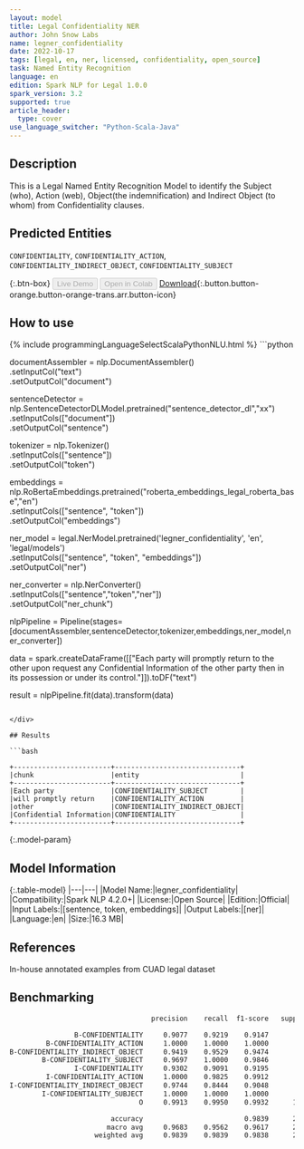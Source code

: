 ```yaml
---
layout: model
title: Legal Confidentiality NER
author: John Snow Labs
name: legner_confidentiality
date: 2022-10-17
tags: [legal, en, ner, licensed, confidentiality, open_source]
task: Named Entity Recognition
language: en
edition: Spark NLP for Legal 1.0.0
spark_version: 3.2
supported: true
article_header:
  type: cover
use_language_switcher: "Python-Scala-Java"
---
```


## Description

This is a Legal Named Entity Recognition Model to identify the Subject (who), Action (web), Object(the indemnification) and Indirect Object (to whom) from Confidentiality clauses.

## Predicted Entities

`CONFIDENTIALITY`, `CONFIDENTIALITY_ACTION`, `CONFIDENTIALITY_INDIRECT_OBJECT`, `CONFIDENTIALITY_SUBJECT`

{:.btn-box}
<button class="button button-orange" disabled>Live Demo</button>
<button class="button button-orange" disabled>Open in Colab</button>
[Download](https://s3.amazonaws.com/auxdata.johnsnowlabs.com/public/models/legner_confidentiality_en_4.2.0_3.2_1665982821402.zip){:.button.button-orange.button-orange-trans.arr.button-icon}

## How to use



<div class="tabs-box" markdown="1">
{% include programmingLanguageSelectScalaPythonNLU.html %}
```python

documentAssembler = nlp.DocumentAssembler()\
        .setInputCol("text")\
        .setOutputCol("document")
        
sentenceDetector = nlp.SentenceDetectorDLModel.pretrained("sentence_detector_dl","xx")\
        .setInputCols(["document"])\
        .setOutputCol("sentence")

tokenizer = nlp.Tokenizer()\
        .setInputCols(["sentence"])\
        .setOutputCol("token")

embeddings = nlp.RoBertaEmbeddings.pretrained("roberta_embeddings_legal_roberta_base","en") \
    .setInputCols(["sentence", "token"]) \
    .setOutputCol("embeddings")

ner_model = legal.NerModel.pretrained('legner_confidentiality', 'en', 'legal/models')\
        .setInputCols(["sentence", "token", "embeddings"])\
        .setOutputCol("ner")

ner_converter = nlp.NerConverter()\
        .setInputCols(["sentence","token","ner"])\
        .setOutputCol("ner_chunk")

nlpPipeline = Pipeline(stages=[documentAssembler,sentenceDetector,tokenizer,embeddings,ner_model,ner_converter])

data = spark.createDataFrame([["Each party will promptly return to the other upon request any Confidential Information of the other party then in its possession or under its control."]]).toDF("text")

result = nlpPipeline.fit(data).transform(data)
```

</div>

## Results

```bash

+------------------------+-------------------------------+
|chunk                   |entity                         |
+------------------------+-------------------------------+
|Each party              |CONFIDENTIALITY_SUBJECT        |
|will promptly return    |CONFIDENTIALITY_ACTION         |
|other                   |CONFIDENTIALITY_INDIRECT_OBJECT|
|Confidential Information|CONFIDENTIALITY                |
+------------------------+-------------------------------+

```

{:.model-param}
## Model Information

{:.table-model}
|---|---|
|Model Name:|legner_confidentiality|
|Compatibility:|Spark NLP 4.2.0+|
|License:|Open Source|
|Edition:|Official|
|Input Labels:|[sentence, token, embeddings]|
|Output Labels:|[ner]|
|Language:|en|
|Size:|16.3 MB|

## References

In-house annotated examples from CUAD legal dataset

## Benchmarking

```bash
                                   precision    recall  f1-score   support

                B-CONFIDENTIALITY     0.9077    0.9219    0.9147        64
         B-CONFIDENTIALITY_ACTION     1.0000    1.0000    1.0000        53
B-CONFIDENTIALITY_INDIRECT_OBJECT     0.9419    0.9529    0.9474        85
        B-CONFIDENTIALITY_SUBJECT     0.9697    1.0000    0.9846        32
                I-CONFIDENTIALITY     0.9302    0.9091    0.9195        88
         I-CONFIDENTIALITY_ACTION     1.0000    0.9825    0.9912        57
I-CONFIDENTIALITY_INDIRECT_OBJECT     0.9744    0.8444    0.9048        45
        I-CONFIDENTIALITY_SUBJECT     1.0000    1.0000    1.0000        25
                                O     0.9913    0.9950    0.9932      1604

                         accuracy                         0.9839      2053
                        macro avg     0.9683    0.9562    0.9617      2053
                     weighted avg     0.9839    0.9839    0.9838      2053
```
